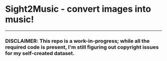 # Sight2Music - convert images into music!

---------------------

### DISCLAIMER: This repo is a work-in-progress; while all the required code is present, I'm still figuring out copyright issues for my self-created dataset.
